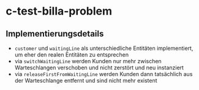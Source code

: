 # c-test-billa-problem

## Implementierungsdetails

* `customer` und `waitingLine` als unterschiedliche Entitäten implementiert, um eher den realen Entitäten zu entsprechen
* via `switchWaitingLine` werden Kunden nur mehr zwischen Warteschlangen verschoben und nicht zerstört und neu instanziert
* via `releaseFirstFromWaitingLine` werden Kunden dann tatsächlich aus der Warteschlange entfernt und sind nicht mehr existent

